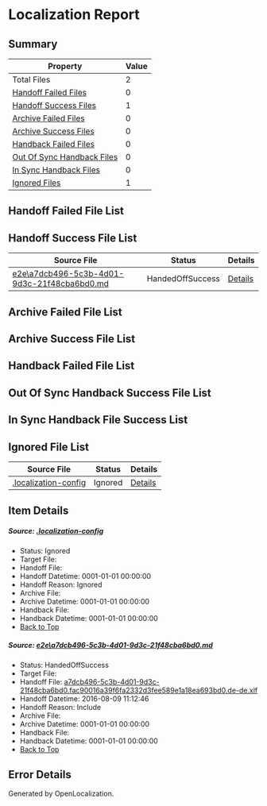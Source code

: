 # <a name='report-top'></a> Localization Report

## Summary
 Property | Value 
 -------- | ----- 
 Total Files | 2
[ Handoff Failed Files ](#handoff-failed-list)| 0
[ Handoff Success Files ](#handoff-success-list)| 1
[ Archive Failed Files ](#archive-failed-list)| 0
[ Archive Success Files ](#archive-success-list)| 0
[ Handback Failed Files ](#handback-failed-list)| 0
[ Out Of Sync Handback Files ](#outofsync-handback-success-list)| 0
[ In Sync Handback Files ](#insync-handback-success-list)| 0
[ Ignored Files ](#ignored-list)| 1

## <a name='handoff-failed-list'></a> Handoff Failed File List

## <a name='handoff-success-list'></a> Handoff Success File List
 Source File | Status | Details 
 ----------- | ------ | ------- 
 [e2e\a7dcb496-5c3b-4d01-9d3c-21f48cba6bd0.md](https://github.com/OpenLocalizationTestOrg/oltest/blob/41e07ee06f4156d6eb9d3b31607d1f429773bd97/e2e/a7dcb496-5c3b-4d01-9d3c-21f48cba6bd0.md) | HandedOffSuccess | [Details](#92199318d2605527b9dade1ed698de9a0a7aebc61)

## <a name='archive-failed-list'></a> Archive Failed File List

## <a name='archive-success-list'></a> Archive Success File List

## <a name='handback-failed-list'></a> Handback Failed File List

## <a name='outofsync-handback-success-list'></a> Out Of Sync Handback Success File List

## <a name='insync-handback-success-list'></a> In Sync Handback File Success List

## <a name='ignored-list'></a> Ignored File List
 Source File | Status | Details 
 ----------- | ------ | ------- 
 [.localization-config](https://github.com/OpenLocalizationTestOrg/oltest/blob/41e07ee06f4156d6eb9d3b31607d1f429773bd97/.localization-config) | Ignored | [Details](#3d4f252ac210baf56311d7e97dcc2db10974dbd20)

## Item Details
##### <a name='3d4f252ac210baf56311d7e97dcc2db10974dbd20'></a> Source: [.localization-config](https://github.com/OpenLocalizationTestOrg/oltest/blob/41e07ee06f4156d6eb9d3b31607d1f429773bd97/.localization-config)
* Status: Ignored
* Target File: 
* Handoff File: 
* Handoff Datetime: 0001-01-01 00:00:00
* Handoff Reason: Ignored
* Archive File: 
* Archive Datetime: 0001-01-01 00:00:00
* Handback File: 
* Handback Datetime: 0001-01-01 00:00:00
* [Back to Top](#report-top)

##### <a name='92199318d2605527b9dade1ed698de9a0a7aebc61'></a> Source: [e2e\a7dcb496-5c3b-4d01-9d3c-21f48cba6bd0.md](https://github.com/OpenLocalizationTestOrg/oltest/blob/41e07ee06f4156d6eb9d3b31607d1f429773bd97/e2e/a7dcb496-5c3b-4d01-9d3c-21f48cba6bd0.md)
* Status: HandedOffSuccess
* Target File: 
* Handoff File: [a7dcb496-5c3b-4d01-9d3c-21f48cba6bd0.fac90016a39f6fa2332d3fee589e1a18ea693bd0.de-de.xlf](https://github.com/OpenLocalizationTestOrg/olhandoff-e2e/blob/2bae0fa15004eb77eea9f6d6dd899e0d4926d66b/ol-handoff/OpenLocalizationTestOrg/ol-test-dede/ci/ht/a7dcb496-5c3b-4d01-9d3c-21f48cba6bd0.fac90016a39f6fa2332d3fee589e1a18ea693bd0.de-de.xlf)
* Handoff Datetime: 2016-08-09 11:12:46
* Handoff Reason: Include
* Archive File: 
* Archive Datetime: 0001-01-01 00:00:00
* Handback File: 
* Handback Datetime: 0001-01-01 00:00:00
* [Back to Top](#report-top)


## Error Details

Generated by OpenLocalization.

